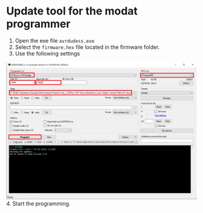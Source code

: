 # Update tool for the modat programmer
1. Open the exe file `avrdudess.exe`
2. Select the `firmware.hex` file located in the firmware folder. 
3. Use the following settings

![img][config]
4. Start the programming. 

[config]: https://github.com/AzizSayfutdinov/ModatProgrammerTool/blob/master/update_tool/img/config.png "config"